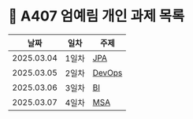 # :pencil: A407 엄예림 개인 과제 목록

| 날짜       | 일차  | 주제                                                             |
| ---------- | ----- | ---------------------------------------------------------------- |
| 2025.03.04 | 1일차 | [JPA](./1일차_JPA.md) |
| 2025.03.05 | 2일차 | [DevOps](./2일차_DevOps.md)                                                 |
| 2025.03.06 | 3일차 | [BI](./3일차_BI.md)                                                 |
| 2025.03.07 | 4일차 | [MSA](./4일차_MSA.md)                                                 |

